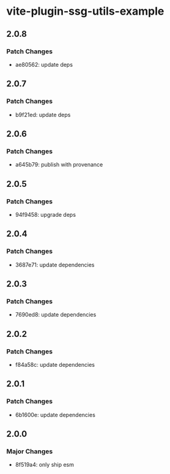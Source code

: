 # vite-plugin-ssg-utils-example

## 2.0.8

### Patch Changes

- ae80562: update deps

## 2.0.7

### Patch Changes

- b9f21ed: update deps

## 2.0.6

### Patch Changes

- a645b79: publish with provenance

## 2.0.5

### Patch Changes

- 94f9458: upgrade deps

## 2.0.4

### Patch Changes

- 3687e71: update dependencies

## 2.0.3

### Patch Changes

- 7690ed8: update dependencies

## 2.0.2

### Patch Changes

- f84a58c: update dependencies

## 2.0.1

### Patch Changes

- 6b1600e: update dependencies

## 2.0.0

### Major Changes

- 8f519a4: only ship esm
